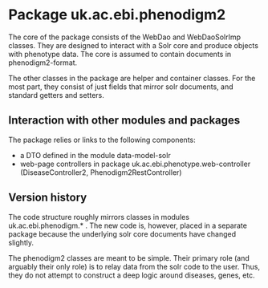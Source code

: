 # Package uk.ac.ebi.phenodigm2

The core of the package consists of the WebDao and WebDaoSolrImp classes. They
are designed to interact with a Solr core and produce objects with phenotype 
data. The core is assumed to contain documents in phenodigm2-format.

The other classes in the package are helper and container classes. For the most 
part, they consist of just fields that mirror solr documents, and standard
getters and setters. 


## Interaction with other modules and packages

The package relies or links to the following components: 

 - a DTO defined in the module data-model-solr
 - web-page controllers in package uk.ac.ebi.phenotype.web-controller 
(DiseaseController2, Phenodigm2RestController)


## Version history

The code structure roughly mirrors classes in modules uk.ac.ebi.phenodigm.* .
The new code is, however, placed in a separate package because the underlying 
solr core documents have changed slightly. 

The phenodigm2 classes are meant to be simple. Their primary role (and 
arguably their only role) is to relay data from the solr code to the user. Thus,
they do not attempt to construct a deep logic around diseases, genes, etc.

